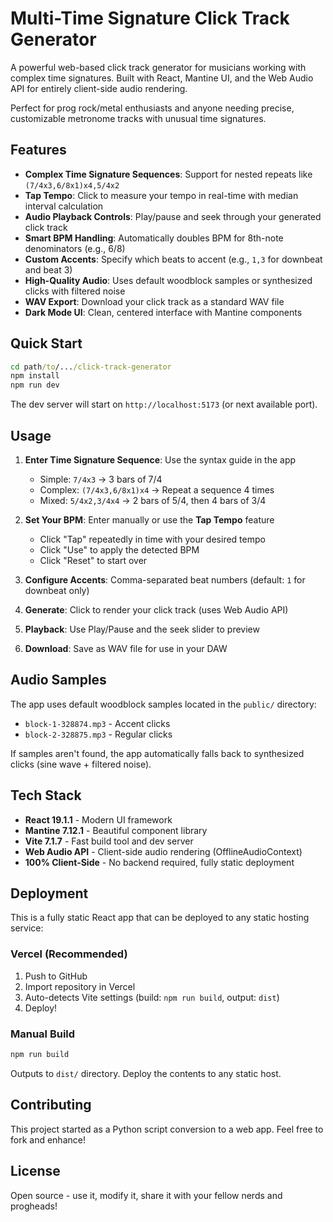 # Multi-Time Signature Click Track Generator

A powerful web-based click track generator for musicians working with complex time signatures. Built with React, Mantine UI, and the Web Audio API for entirely client-side audio rendering.

Perfect for prog rock/metal enthusiasts and anyone needing precise, customizable metronome tracks with unusual time signatures.

## Features

- **Complex Time Signature Sequences**: Support for nested repeats like `(7/4x3,6/8x1)x4,5/4x2`
- **Tap Tempo**: Click to measure your tempo in real-time with median interval calculation
- **Audio Playback Controls**: Play/pause and seek through your generated click track
- **Smart BPM Handling**: Automatically doubles BPM for 8th-note denominators (e.g., 6/8)
- **Custom Accents**: Specify which beats to accent (e.g., `1,3` for downbeat and beat 3)
- **High-Quality Audio**: Uses default woodblock samples or synthesized clicks with filtered noise
- **WAV Export**: Download your click track as a standard WAV file
- **Dark Mode UI**: Clean, centered interface with Mantine components

## Quick Start

```cmd
cd path/to/.../click-track-generator
npm install
npm run dev
```

The dev server will start on `http://localhost:5173` (or next available port).

## Usage

1. **Enter Time Signature Sequence**: Use the syntax guide in the app

   - Simple: `7/4x3` → 3 bars of 7/4
   - Complex: `(7/4x3,6/8x1)x4` → Repeat a sequence 4 times
   - Mixed: `5/4x2,3/4x4` → 2 bars of 5/4, then 4 bars of 3/4
2. **Set Your BPM**: Enter manually or use the **Tap Tempo** feature

   - Click "Tap" repeatedly in time with your desired tempo
   - Click "Use" to apply the detected BPM
   - Click "Reset" to start over
3. **Configure Accents**: Comma-separated beat numbers (default: `1` for downbeat only)
4. **Generate**: Click to render your click track (uses Web Audio API)
5. **Playback**: Use Play/Pause and the seek slider to preview
6. **Download**: Save as WAV file for use in your DAW

## Audio Samples

The app uses default woodblock samples located in the `public/` directory:

- `block-1-328874.mp3` - Accent clicks
- `block-2-328875.mp3` - Regular clicks

If samples aren't found, the app automatically falls back to synthesized clicks (sine wave + filtered noise).

## Tech Stack

- **React 19.1.1** - Modern UI framework
- **Mantine 7.12.1** - Beautiful component library
- **Vite 7.1.7** - Fast build tool and dev server
- **Web Audio API** - Client-side audio rendering (OfflineAudioContext)
- **100% Client-Side** - No backend required, fully static deployment

## Deployment

This is a fully static React app that can be deployed to any static hosting service:

### Vercel (Recommended)

1. Push to GitHub
2. Import repository in Vercel
3. Auto-detects Vite settings (build: `npm run build`, output: `dist`)
4. Deploy!

### Manual Build

```cmd
npm run build
```

Outputs to `dist/` directory. Deploy the contents to any static host.

## Contributing

This project started as a Python script conversion to a web app. Feel free to fork and enhance!

## License

Open source - use it, modify it, share it with your fellow nerds and progheads!

